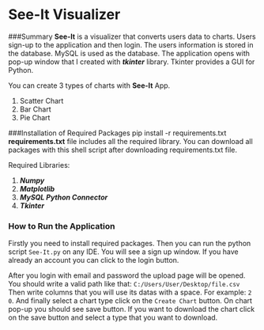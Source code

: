 # See-It Visualizer
###Summary
**See-It** is a visualizer that converts users data to charts. 
Users sign-up to the application and then login.
The users information is stored in the database.
MySQL is used as the database.
The application opens with pop-up window that I created with _**tkinter**_ library.
Tkinter provides a GUI for Python.


You can create 3 types of charts with **See-It** App. 
1. Scatter Chart
2. Bar Chart
3. Pie Chart


###Installation of Required Packages
    pip install -r requirements.txt
**requirements.txt** file includes all the required library.
You can download all packages with this shell script after downloading requirements.txt file.

Required Libraries:
1. **_Numpy_**
2. **_Matplotlib_**
3. **_MySQL Python Connector_**
4. **_Tkinter_**


### How to Run the Application
Firstly you need to install required packages.
Then you can run the python script `See-It.py` on any IDE.
You will see a sign up window. If you have already an account you can click to the login button.

After you login with email and password the upload page will be opened.
You should write a valid path like that: `C:/Users/User/Desktop/file.csv`
Then write columns that you will use its datas with a space. For example: `2 0`.
And finally select a chart type click on the `Create Chart` button.
On chart pop-up you should see save button. 
If you want to download the chart click on the save button and select a type that you want to download.

